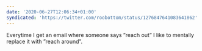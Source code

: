 ```yaml
---
date: '2020-06-27T12:06:34+01:00'
syndicated: 'https://twitter.com/roobottom/status/1276847641083641862'
---
```

Everytime I get an email where someone says ”reach out” I like to mentally replace it with ”reach around”.
